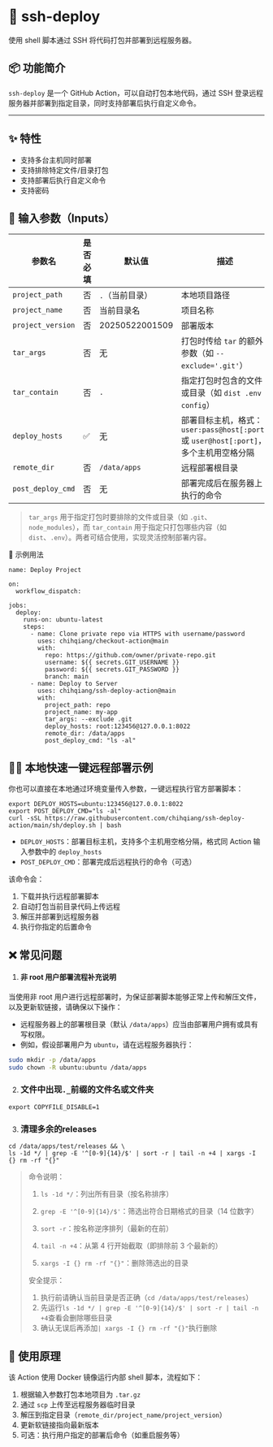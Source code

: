# 🚀 ssh-deploy

使用 shell 脚本通过 SSH 将代码打包并部署到远程服务器。

## 📦 功能简介

`ssh-deploy` 是一个 GitHub Action，可以自动打包本地代码，通过 SSH 登录远程服务器并部署到指定目录，同时支持部署后执行自定义命令。

------

## ✨ 特性

- 支持多台主机同时部署
- 支持排除特定文件/目录打包
- 支持部署后执行自定义命令
- 支持密码

## 🧾 输入参数（Inputs）

| 参数名            | 是否必填 | 默认值          | 描述                                                         |
| ----------------- | -------- | --------------- | ------------------------------------------------------------ |
| `project_path`    | 否       | `.`（当前目录） | 本地项目路径                                                 |
| `project_name`    | 否       | 当前目录名      | 项目名称                                                     |
| `project_version` | 否       | 20250522001509  | 部署版本                                                     |
| `tar_args`        | 否       | 无              | 打包时传给 `tar` 的额外参数（如 `--exclude='.git'`）         |
| `tar_contain`     | 否       | `.`             | 指定打包时包含的文件或目录（如 `dist .env config`）          |
| `deploy_hosts`    | ✅        | 无              | 部署目标主机，格式：`user:pass@host[:port]` 或 `user@host[:port]`，多个主机用空格分隔 |
| `remote_dir`      | 否       | `/data/apps`    | 远程部署根目录                                               |
| `post_deploy_cmd` | 否       | 无              | 部署完成后在服务器上执行的命令                               |

> `tar_args` 用于指定打包时要排除的文件或目录（如 `.git`、`node_modules`），而 `tar_contain` 用于指定只打包哪些内容（如 `dist`、`.env`）。两者可结合使用，实现灵活控制部署内容。

🧪 示例用法

~~~
name: Deploy Project

on:
  workflow_dispatch:

jobs:
  deploy:
    runs-on: ubuntu-latest
    steps:
      - name: Clone private repo via HTTPS with username/password
        uses: chihqiang/checkout-action@main
        with:
          repo: https://github.com/owner/private-repo.git
          username: ${{ secrets.GIT_USERNAME }}
          password: ${{ secrets.GIT_PASSWORD }}
          branch: main
      - name: Deploy to Server
        uses: chihqiang/ssh-deploy-action@main
        with:
          project_path: repo
          project_name: my-app
          tar_args: --exclude .git
          deploy_hosts: root:123456@127.0.0.1:8022
          remote_dir: /data/apps
          post_deploy_cmd: "ls -al"

~~~

## 🏃‍♂️ 本地快速一键远程部署示例

你也可以直接在本地通过环境变量传入参数，一键远程执行官方部署脚本：

```
export DEPLOY_HOSTS=ubuntu:123456@127.0.0.1:8022
export POST_DEPLOY_CMD="ls -al"
curl -sSL https://raw.githubusercontent.com/chihqiang/ssh-deploy-action/main/sh/deploy.sh | bash
```

- `DEPLOY_HOSTS`：部署目标主机，支持多个主机用空格分隔，格式同 Action 输入参数中的 `deploy_hosts`
- `POST_DEPLOY_CMD`：部署完成后远程执行的命令（可选）

该命令会：

1. 下载并执行远程部署脚本
2. 自动打包当前目录代码上传远程
3. 解压并部署到远程服务器
4. 执行你指定的后置命令

## ❌ 常见问题

1. #### 非 root 用户部署流程补充说明

当使用非 root 用户进行远程部署时，为保证部署脚本能够正常上传和解压文件，以及更新软链接，请确保以下操作：

- 远程服务器上的部署根目录（默认 `/data/apps`）应当由部署用户拥有或具有写权限。
- 例如，假设部署用户为 `ubuntu`，请在远程服务器执行：

```bash
sudo mkdir -p /data/apps
sudo chown -R ubuntu:ubuntu /data/apps
```

2. ### 文件中出现`._`前缀的文件名或文件夹

~~~
export COPYFILE_DISABLE=1
~~~

3. ### 清理多余的releases

~~~
cd /data/apps/test/releases && \
ls -1d */ | grep -E '^[0-9]{14}/$' | sort -r | tail -n +4 | xargs -I {} rm -rf "{}"
~~~

> 命令说明：
>
> 1. `ls -1d */`：列出所有目录（按名称排序）
>
> 2. `grep -E '^[0-9]{14}/$'`：筛选出符合日期格式的目录（14 位数字）
>
> 3. `sort -r`：按名称逆序排列（最新的在前）
>
> 4. `tail -n +4`：从第 4 行开始截取（即排除前 3 个最新的）
>
> 5. `xargs -I {} rm -rf "{}"`：删除筛选出的目录
>
> 安全提示：
>
>   1. 执行前请确认当前目录是否正确（`cd /data/apps/test/releases`）
>   2. 先运行`ls -1d */ | grep -E '^[0-9]{14}/$' | sort -r | tail -n +4`查看会删除哪些目录
>   3. 确认无误后再添加`| xargs -I {} rm -rf "{}"`执行删除

## 🐚 使用原理

该 Action 使用 Docker 镜像运行内部 shell 脚本，流程如下：

1. 根据输入参数打包本地项目为 `.tar.gz`
2. 通过 `scp` 上传至远程服务器临时目录
3. 解压到指定目录（`remote_dir/project_name/project_version`）
4. 更新软链接指向最新版本
5. 可选：执行用户指定的部署后命令（如重启服务等）
